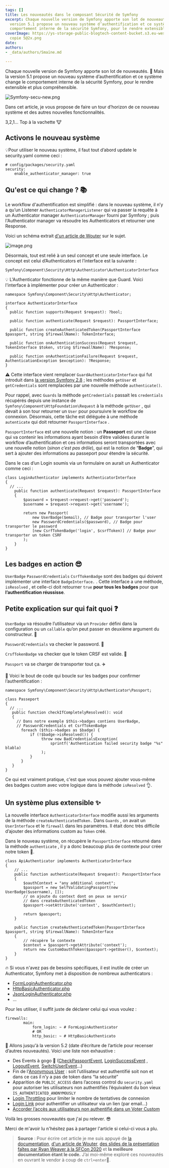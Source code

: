 ```yaml
---
tags: []
title: Les nouveautés dans le composant Sécurité de Symfony
excerpt: Chaque nouvelle version de Symfony apporte son lot de nouveautés. Mais la
  version 5.1 propose un nouveau système d’authentification et ce système change le
  comportement interne de la sécurité Symfony, pour le rendre extensible et plus compréhensible.
coverImage: https://ys-storage-public-blogtech-content-bucket.s3.eu-west-3.amazonaws.com/maj-security-symfony
  copie 5@2x.png
date: 
authors:
- _data/authors/Smaïne.md

---
```

Chaque nouvelle version de Symfony apporte son lot de nouveautés. 🥰 Mais la version 5.1 propose un nouveau système d’authentification et ce système change le comportement interne de la sécurité Symfony, pour le rendre extensible et plus compréhensible.

![Symfony-secu-new.png](https://yousign.slite.com/api/files/qJqX78Jr7G/Symfony-secu-new.png "Résumé des nouveautés Symfony - Source : Symfony")

Dans cet article, je vous propose de faire un tour d’horizon de ce nouveau système et des autres nouvelles fonctionnalités.

3,2,1… Top à la vachette 🐮

## Activons le nouveau système

💡Pour utiliser le nouveau système, il faut tout d’abord update le security.yaml comme ceci :

    # config/packages/security.yaml
    security:
        enable_authenticator_manager: true

## Qu'est ce qui change ? 📚

Le workflow d'authentification est simplifié : dans le nouveau système, il n’y a qu’un Listener `AuthenticatorManagerListener` qui va passer la requête à un Authenticator manager `AuthenticatorManager` fourni par Symfony ; puis l'Authenticator manager va résoudre les Authenticators et retourner une Response.

Voici un schéma extrait [d'un article de Wouter](https://wouterj.nl/2020/04/authenticators-new-symfony-security) sur le sujet.

![image.png](https://yousign.slite.com/api/files/sOZsHphyZN/image.png "Source : Wouter J")

Désormais, tout est relié à un seul concept et une seule interface. Le concept est celui d’Authenticators et l’interface est la suivante :

`Symfony\Component\Security\Http\Authenticator\AuthenticatorInterface`

💡 L'Authenticator fonctionne de la même manière que Guard. Voici l'interface à implémenter pour créer un Authenticator :

    namespace Symfony\Component\Security\Http\Authenticator;
    
    interface AuthenticatorInterface
    {
      public function supports(Request $request): ?bool; 
        
      public function authenticate(Request $request): PassportInterface;
        
      public function createAuthenticatedToken(PassportInterface $passport, string $firewallName): TokenInterface;
        
      public function onAuthenticationSuccess(Request $request, TokenInterface $token, string $firewallName): ?Response;
        
      public function onAuthenticationFailure(Request $request, AuthenticationException $exception): ?Response;
    }

⚠️ Cette interface vient remplacer `GuardAuthenticatorInterface` qui fut introduit dans [la version Symfony 2.8](https://symfony.com/blog/new-in-symfony-2-8-guard-authentication-component) ; les méthodes `getUser` et `getCredentials` sont remplacées par une nouvelle méthode `authenticate()`.

Pour rappel, avec `Guards` la méthode `getCredentials` passait les `credentials` récupérés depuis une instance de `Symfony\Component\HttpFoundation\Request` à la méthode `getUser` , qui devait à son tour retourner un `User` pour poursuivre le workflow de connexion. Désormais, cette tâche est déléguée à une méthode `autenticate` qui doit retourner `PassportInterface` .

`PassportInterface` est une nouvelle notion : un **Passeport** est une classe qui va contenir les informations ayant besoin d’être validées durant le workflow d’authentification et ces informations seront transportées avec une nouvelle notion (_sinon c’est pas drôle_), qui est la notion de “**Badge**”, qui sert à ajouter des informations au passeport pour étendre la sécurité.

Dans le cas d’un Login soumis via un formulaire on aurait un Authenticator comme ceci :

    class LoginAuthenticator implements AuthenticatorInterface
    {
      // ...
        public function authenticate(Request $request): PassportInterface
        {
            $password = $request->request->get('password');
            $username = $request->request->get('username');
          
            return new Passport(
                new UserBadge($email), // Badge pour transporter l'user 
                new PasswordCredentials($password), // Badge pour transporter le password
                [new CsrfTokenBadge('login', $csrfToken)] // Badge pour transporter un token CSRF 
            );
        }
    } 

## Les badges en action 😎

`UserBadge` `PasswordCredentials` `CsrfTokenBadge` sont des badges qui doivent implémenter une interface `BadgeInterface.` . Cette interface a une méthode, `isResolved` , et celle-ci doit retourner `true` **pour tous les badges** pour que **l’authentification réussisse**.

## Petite explication sur qui fait quoi ❓

`UserBadge` va résoudre l’utilisateur via un `Provider` défini dans la configuration ou un `callable` qu’on peut passer en deuxième argument du constructeur. 👤

`PasswordCredentials` va checker le password. 🔐

`CrsfTokenBadge` va checker que le token CRSF est valide. 🍪

`Passport` va se charger de transporter tout ça. ✈️

💝 Voici le bout de code qui boucle sur les badges pour confirmer l’authentification :

    namespace Symfony\Component\Security\Http\Authenticator\Passport;
    
    class Passeport
    {
      // ...
       public function checkIfCompletelyResolved(): void
       {
         // Dans notre exemple $this->badges contiens UserBadge, 
         // PasswordCredentials et CsrfTokenBadge
           foreach ($this->badges as $badge) {
               if (!$badge->isResolved()) {
                    throw new BadCredentialsException(
                        sprintf('Authentication failed security badge "%s" blabla)
                    );
               }
           }
       }
    }

Ce qui est vraiment pratique, c'est que vous pouvez ajouter vous-même des badges custom avec votre logique dans la méthode `isResolved` 👌.

## Un système plus extensible ✨

La nouvelle interface `AuthenticatorInterface` modifie aussi les arguments de la méthode `createAuthenticatedToken.` Dans `Guards` , on avait un `UserInterface` et le `firewall` dans les paramètres. Il était donc très difficile d’ajouter des informations custom au `Token` créé.

Dans le nouveau système, on récupère le `PassportInterface` retourné dans la méthode `authenticate` , il y a donc beaucoup plus de contexte pour créer notre token 🎉.

    class ApiAuthenticator implements AuthenticatorInterface
    {
        // ...
        public function authenticate(Request $request): PassportInterface
        {
            $oauthContext = "any additional context";
            $passport = new SelfValidatingPassport(new UserBadge($username), []);
            // on ajoute du context dont on peux se servir 
            // dans createAuthenticatedToken
            $passport->setAttribute('context', $oauthContext);
    
            return $passport;
        }
    
        public function createAuthenticatedToken(PassportInterface $passport, string $firewallName): TokenInterface
        {
            // récupère le contexte
            $context = $passport->getAttribute('context');
            return new CustomOauthToken($passport->getUser(), $context);
        }
    }

🔥 Si vous n'avez pas de besoins spécifiques, il est inutile de créer un Authenticator, Symfony met à disposition de nombreux authenticators :

* [FormLoginAuthenticator.php](https://github.com/symfony/security-http/blob/5.x/Authenticator/FormLoginAuthenticator.php)
* [HttpBasicAuthenticator.php](https://github.com/symfony/security-http/blob/5.x/Authenticator/HttpBasicAuthenticator.php)
* [JsonLoginAuthenticator.php](https://github.com/symfony/security-http/blob/5.x/Authenticator/JsonLoginAuthenticator.php)
* …

Pour les utiliser, il suffit juste de déclarer celui qui vous voulez :

    firewalls:
            main:
                form_login: ~ # FormLoginAuthenticator
                # OR
                http_basic: ~ # HttpBasicAuthenticato

🌠 Allons jusqu'à la version 5.2 (date d’écriture de l’article pour recenser d’autres nouveautés). Voici une liste non exhaustive :

* Des Events à gogo 🎁 ([CheckPassportEvent](https://github.com/symfony/security-http/blob/5.x/Event/CheckPassportEvent.php), [LoginSuccessEvent](https://github.com/symfony/security-http/blob/5.x/Event/LoginSuccessEvent.php) , [LogoutEvent](https://github.com/symfony/security-http/blob/5.x/Event/LogoutEvent.php), [SwitchUserEvent](https://github.com/symfony/security-http/blob/5.x/Event/SwitchUserEvent.php)…)
* Fin de l'[Anonymous User](https://symfony.com/doc/current/security.html#firewalls-authentication) : soit l’utilisateur est authentifié soit non et dans ce cas il n’y a pas de token dans “la sécurité”
* Apparition de `PUBLIC_ACCESS` dans l’access control du `security.yaml` pour autoriser les utilisateurs non authentifiés l’équivalent du bon vieux `IS_AUTHENTICATED_ANONYMOUSLY`
* [Login Throttling](https://symfony.com/blog/new-in-symfony-5-2-login-throttling) pour limiter le nombre de tentatives de connexion
* [Login Link](https://symfony.com/doc/current/security/login_link.html) pour authentifier un utilisateur via un lien (par email…)
* [Accorder l’accès aux utilisateurs non authentifié dans un Voter Custom](https://symfony.com/doc/current/security/experimental_authenticators.html#granting-anonymous-users-access-in-a-custom-voter)

Voilà les grosses nouveautés que j'ai pu relever. 😎

Merci de m'avoir lu n'hésitez pas à partager l'article si celui-ci vous a plu.

> **Source** : Pour écrire cet article je me suis appuyé de [la documentation](https://symfony.com/doc/current/security/experimental_authenticators.html), [d'un article de Wouter](https://wouterj.nl/2020/04/authenticators-new-symfony-security), [des slides de la présentation faîtes par Ryan Weaver à la SFCon 2020](https://speakerdeck.com/weaverryan/modern-security-with-symfonys-shiny-new-security-component) et **la meilleure documentation étant le code.** J’ai moi-même exploré ces nouveautés en ouvrant le vendor à coup de `ctrl+enter`🔦.